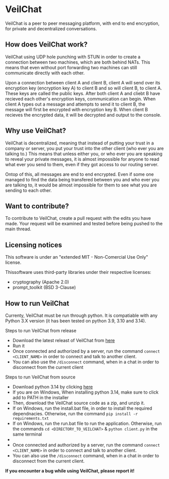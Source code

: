 # VeilChat
VeilChat is a peer to peer messaging platform, with end to end encryption, for private and decentralized conversations.

## How does VeilChat work?
VeilChat using UDP hole punching with STUN in order to create a connection between two machines, which are both behind NATs. This means that even without port forwarding two machines can still communicate directly with each other.

Upon a connection between client A and client B, client A will send over its encryption key (encryption key A) to client B and so will client B, to client A. These keys are called the public keys. After both client A and cliebt B have recieved each other's encryption keys, communication can begin. When client A types out a message and attempts to send it to client B, the message will first be encrypted with encryption key B. When client B recieves the encrypted data, it will be decrypted and output to the console.


## Why use VeilChat?
VeilChat is decentralized, meaning that instead of putting your trust in a company or server, you put your trust into the other client (who ever you are talking to.) This means that unless either you, or who ever you are speaking to reveal your private messages, it is almost impossible for anyone to read what ever you send to them, even if they got access to our routing server.

Ontop of this, all messages are end to end encrypted. Even if some one managed to find the data being transfered between you and who ever you are talking to, it would be almost impossible for them to see what you are sending to each other.


## Want to contribute?
To contribute to VeilChat, create a pull request with the edits you have made. Your request will be examined and tested before being pushed to the main thread.


## Licensing notices
This software is under an "extended MIT - Non-Comercial Use Only" license.

Thissoftware uses third-party libraries under their respective licenses:
- cryptography (Apache 2.0)
- prompt_toolkit (BSD 3-Clause)


## How to run VeilChat
Currenty, VeilChat must be run through python. It is compatiable with any Python 3.X version (it has been tested on python 3.9, 3.10 and 3.14).

Steps to run VeilChat from release
- Download the latest releast of VeilChat from [here](https://github.com/NicoOnIce/VeilChat/releases)
- Run it
- Once connected and authorized by a server, run the command `connect <CLIENT_NAME>` in order to connect and talk to another client.
- You can also use the `/disconnect` command, when in a chat in order to disconnect from the current client

Steps to run VeilChat from source
- Download python 3.14 by clicking [here](https://www.python.org/downloads/release/python-3140/)
- If you are on Windows, When installing python 3.14, make sure to click add to PATH in the installer
- Then, download the VeilChat source code as a zip, and unzip it.
- If on Windows, run the install.bat file, in order to install the required dependnacies. Otherwise, run the command `pip install -r   requirements.txt`
- If on Windows, run the run.bat file to run the application. Otherwise, run the commands `cd <DIRECTORY_TO_VEILCHAT>` & `python client.py` in the same terminal
- 
- Once connected and authorized by a server, run the command `connect <CLIENT_NAME>` in order to connect and talk to another client.
- You can also use the `/disconnect` command, when in a chat in order to disconnect from the current client.

**If you encounter a bug while using VeilChat, please report it!**
